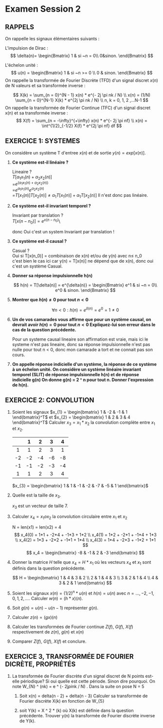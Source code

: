 # Examen Session 2

## RAPPELS

On rappelle les signaux élémentaires suivants :

L'impulsion de Dirac :
$$ 
    \delta(n)= \begin{Bmatrix} 1 & si ~n = 0\\ 0&sinon. \end{Bmatrix}
$$

L'échelon unité :
$$
    u(n) = \begin{Bmatrix} 1 & si ~n >= 0 \\ 0 & sinon. \end{Bmatrix}
$$
On rappelle la transformée de Fourier Discrète (TFD) d'un signal discret $x(n)$ de N valeurs et sa transformée inverse :

$$
    X(k) = \sum_{n = 0}^{N - 1} x(n) * e^{- 2j \pi nk / N} \\
    x(n) = (1/N) \sum_{n = 0}^{N-1} X(k) * e^{2j \pi nk / N} \\
    n, k = 0, 1, 2 ,...N-1
$$
On rappelle la transformée de Fourier Continue (TFC) d'un signal discret x(n) et sa transformée inverse :
$$
    X(f) = \sum_{n = -\infty}^{+\infty} x(n) * e^{- 2j \pi nf} \\
    x(n) = \int^{1/2}_{-1/2} X(f) * e^{2j \pi nf} df
$$

## EXERCICE 1: SYSTEMES

On considère un système T d'entree $x(n)$ et de sortie $y(n) = exp[x(n)]$.

1. **Ce système est-il linéaire ?**

   Lineaire ? \
  $T[\alpha_1 x_1(n) + \alpha_2 x_2(n)]$\
   =$e^{(\alpha_1 x_1(n) + \alpha_2 x_2(n))}$\
   =$e^{\alpha_1 x_1(n)}e^{\alpha_2 x_2(n)}$\
   =$T[x_1(n)] T[x_2(n)] \neq \alpha_1 T[x_1(n)] + \alpha_1 T[x_2(n)]$
   Il n'est donc pas linéaire.

2. **Ce système est-il invariant temporel ?**

   Invariant par translation ? \
    $T[x(n - n_0)] = e^{x(n - n_0)}$\

    donc Oui c'est un system Invariant par translation !

3. **Ce système est-il causal ?**

   Casual ? \
    Oui si T[x(n_0)] = combinaison de x(n) et/ou de y(n) avec n$\leq$ n_0 \
    c'est bien le cas ici car y(n) = T[x(n)] ne dépend que de x(n), donc oui c'est un système Casual.

4. **Donner sa réponse impulsionnelle h(n)**

    $$
        h(n) = T[\delta(n)] = e^{\delta(n)} = \begin{Bmatrix} e^1 & si ~n = 0\\ e^0 & sinon. \end{Bmatrix}
    $$

5. **Montrer que $h(n) \ne 0$ pour tout $n < 0$**

    $$
        \forall n < 0 : h(n) = e^{\delta(n)} = e^0 = 1 \neq 0
    $$

6. **Un de vos camarades vous affirme que pour un système causal, on devrait avoir $h(n) = 0$ pour tout $n < 0$ Expliquez-lui son erreur dans le cas de la question précédente.**

    Pour un systeme causal lineaire son affirmation est vraie, mais ici le systeme n'est pas lineaire, donc sa réponse impulsionnelle n'est pas nulle pour tout n < 0, donc mon camarade a tort et ne connait pas son cours.

7. **On appelle réponse indicielle d'un système, la réponse de ce système à un échelon unité. On considère un système linéaire invariant temporel (SLIT) de réponse impulsionnelle h(n) et de réponse indicielle g(n) On donne g(n) = 2 ^ n pour tout n. Donner l'expression de h(n).**

## EXERCICE 2: CONVOLUTION

1. Soient les signaux $x_{1} = \begin{bmatrix} 1 & -2 & -1 & 1 \end{bmatrix}^T$ et $x_{2} = \begin{bmatrix} 1 & 2 & 3 & 4 \end{bmatrix}^T$ Calculer $x_{3} = x_{1}*x_{2}$ la convolution complète entre $x_{1}$ et $x_{2}$.

    |       |   1   |   2   |   3   |   4   |
    | :---: | :---: | :---: | :---: | :---: |
    |   1   |   1   |   2   |   3   |   1   |
    |  -2   |  -2   |  -4   |  -6   |  -8   |
    |  -1   |  -1   |  -2   |  -3   |  -4   |
    |   1   |   1   |   2   |   3   |   4   |

    $x_{3} = \begin{bmatrix} 1 & 1 & -1 & -2 & -7 & -5 & 1 \end{bmatrix}$

2. Quelle est la taille de $x_3$.

    $x_3$ est un vecteur de taille 7.

3. Calculer $x_{4} = x_{1} o x_{2}$ la convolution circulaire entre $x_{1}$ et $x_{2}$

    N = len(x1) = len(x2) = 4
    $$
        x_4(0) = 1*1 + -2*4 + -1*3 + 1*2 \\
        x_4(1) = 1*2 + -2*1 + -1*4 + 1*3 \\
        x_4(2) = 1*3 + -2*2 + -1*1 + 1*4 \\
        x_4(3) = 1*4 + -2*3 + -1*2 + 1*1
    $$
    $$
        x_4 = \begin{bmatrix}
            -8 & -1 & 2 & -3
        \end{bmatrix}
    $$

4. Donner la matrice $H$ telle que $x_{4} = H * x_{1}$ où les vecteurs $x_{4}$ et $x_{1}$ sont définis dans la question précédente.

    $$
        H = \begin{bmatrix}
                1 & 4 & 3 & 2 \\
                2 & 1 & 4 & 3 \\
                3 & 2 & 1 & 4 \\
                4 & 3 & 2 & 1
            \end{bmatrix}
    $$

5. Soient les signaux $x(n) = (1/2) ^ n *u(n)$ et $h(n) = u(n)$ avec $n =...,-2,-1,0,1,2,....$ Calculer $w(n) = (h* x)(n)$.

6. Soit $g(n) = u(n) - u(n - 1)$ représenter $g(n)$.
   
7. Calculer $z(n) = (gx)(n)$
   
8. Calculer les transformées de Fourier continue $Z(f)$, $G(f)$, $X(f)$ respectivement de $z(n)$, $g(n)$ et $x(n)$
   
9.  Comparer $Z(f)$, $G(f)$, $X(f)$ et conclure.

## EXERCICE 3, TRANSFORMÉE DE FOURIER DICRÈTE, PROPRIÉTÉS

1. La transformée de Fourier discrète d'un signal discret de N points est-elle périodique? Si oui quelle est cette période. Sinon dire pourquoi.
On note W_{N} ^ (nk) = e ^ (- 2j*pi*nk / N) . Dans la suite on pose N = 5

   1. Soit x(n) = delta(n - 2) + delta(n - 3) Calculer sa transformée de Fourier discrète X(k) en fonction de W_{5}

   2. soit Y(k) = X ^ 2 * (k) où X(k) est définie dans la question précédente. Trouver y(n) la transformée de Fourier discrète inverse de Y(k).
